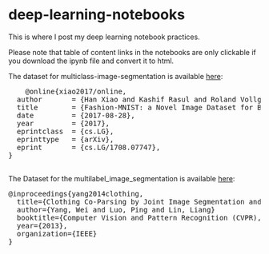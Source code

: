 # deep-learning-notebooks
This is where I post my deep learning notebook practices.

Please note that table of content links in the notebooks are only clickable if you download the ipynb file and convert it to html.


The dataset for multiclass-image-segmentation is available <a href="https://github.com/zalandoresearch/fashion-mnist">here</a>:
<div class="box">
  <pre>
    @online{xiao2017/online,
  author       = {Han Xiao and Kashif Rasul and Roland Vollgraf},
  title        = {Fashion-MNIST: a Novel Image Dataset for Benchmarking Machine Learning Algorithms},
  date         = {2017-08-28},
  year         = {2017},
  eprintclass  = {cs.LG},
  eprinttype   = {arXiv},
  eprint       = {cs.LG/1708.07747},
}
  </pre>
</div>

The Dataset for the multilabel_image_segmentation is available <a href="https://github.com/bearpaw/clothing-co-parsing">here</a>:

<div class="box">
  <pre>
@inproceedings{yang2014clothing,
  title={Clothing Co-Parsing by Joint Image Segmentation and Labeling},
  author={Yang, Wei and Luo, Ping and Lin, Liang}
  booktitle={Computer Vision and Pattern Recognition (CVPR), 2014 IEEE Conference on},
  year={2013},
  organization={IEEE}
}
  </pre>
</div>
